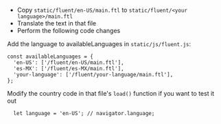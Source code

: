 - Copy `static/fluent/en-US/main.ftl` to `static/fluent/<your language>/main.ftl`
- Translate the text in that file
- Perform the following code changes

Add the language to availableLanguages in `static/js/fluent.js`:
```
const availableLanguages = {
  'en-US': ['/fluent/en-US/main.ftl'],
  'es-MX': ['/fluent/es-MX/main.ftl'],
  'your-language': ['/fluent/your-language/main.ftl'],
};
```

Modify the country code in that file's `load()` function if you want to test it out
```
  let language = 'en-US'; // navigator.language;
```